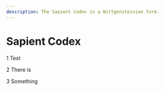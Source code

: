 ```yaml
---
description: The Sapient Codex in a Wittgensteinian form.
---
```


# Sapient Codex

1 Test

2 There is

3 Something


